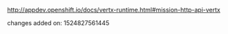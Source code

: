 http://appdev.openshift.io/docs/vertx-runtime.html#mission-http-api-vertx

 
 changes added on: 1524827561445